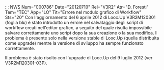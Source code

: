  :  : NWS Num="000786" Date="20120710" Rel="V3R2" Atr="D. Foresti" Tem="TEC" App="LO" Tit="Errore nel modulo grafico di Workflow" Sts="20"
Con l'aggiornamento del 6 aprile 2012 di Looc.Up V3R2M120301 (foglia blu) è stato introdotto un errore nel salvataggio degli script di workflow creati nell'editor grafico, a seguito del quale risulta impossibile salvare correttamente uno script dopo la sua creazione o la sua modifica.
Il problema è presente solo nella versione stable di Looc.Up (quella distribuita come upgrade) mentre la versione di sviluppo ha sempre funzionato correttamente.

Il problema è stato risolto con l'upgrade di Looc.Up del 9 luglio 2012 (ver V3R2M120301-03P).
